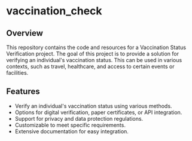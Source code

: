 # vaccination_check

## Overview

This repository contains the code and resources for a Vaccination Status Verification project. The goal of this project is to provide a solution for verifying an individual's vaccination status. This can be used in various contexts, such as travel, healthcare, and access to certain events or facilities.

## Features

- Verify an individual's vaccination status using various methods.
- Options for digital verification, paper certificates, or API integration.
- Support for privacy and data protection regulations.
- Customizable to meet specific requirements.
- Extensive documentation for easy integration.
